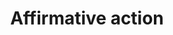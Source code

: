 ---
title: Affirmative action
longTitle: 'Affirmative action'
tags:
- gccommon
french:
- "[[Action positive]]"
usedFor:
- "[[Positive discrimination]]"
- "[[Reverse discrimination]]"
---
